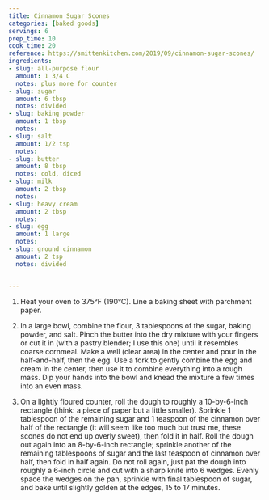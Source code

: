 ```yaml
---
title: Cinnamon Sugar Scones
categories: [baked goods]
servings: 6
prep_time: 10
cook_time: 20
reference: https://smittenkitchen.com/2019/09/cinnamon-sugar-scones/
ingredients:
- slug: all-purpose flour
  amount: 1 3/4 C
  notes: plus more for counter
- slug: sugar
  amount: 6 tbsp
  notes: divided
- slug: baking powder
  amount: 1 tbsp
  notes:
- slug: salt
  amount: 1/2 tsp
  notes:
- slug: butter
  amount: 8 tbsp
  notes: cold, diced
- slug: milk
  amount: 2 tbsp
  notes:
- slug: heavy cream
  amount: 2 tbsp
  notes:
- slug: egg
  amount: 1 large
  notes:
- slug: ground cinnamon
  amount: 2 tsp
  notes: divided


---
```


1. Heat your oven to 375°F (190°C). Line a baking sheet with parchment paper.
2. In a large bowl, combine the flour, 3 tablespoons of the sugar, baking powder, and salt. Pinch the butter into the dry mixture with your fingers or cut it in (with a pastry blender; I use this one) until it resembles coarse cornmeal. Make a well (clear area) in the center and pour in the half-and-half, then the egg. Use a fork to gently combine the egg and cream in the center, then use it to combine everything into a rough mass. Dip your hands into the bowl and knead the mixture a few times into an even mass.

3. On a lightly floured counter, roll the dough to roughly a 10-by-6-inch rectangle (think: a piece of paper but a little smaller). Sprinkle 1 tablespoon of the remaining sugar and 1 teaspoon of the cinnamon over half of the rectangle (it will seem like too much but trust me, these scones do not end up overly sweet), then fold it in half. Roll the dough out again into an 8-by-6-inch rectangle; sprinkle another of the remaining tablespoons of sugar and the last teaspoon of cinnamon over half, then fold in half again. Do not roll again, just pat the dough into roughly a 6-inch circle and cut with a sharp knife into 6 wedges. Evenly space the wedges on the pan, sprinkle with final tablespoon of sugar, and bake until slightly golden at the edges, 15 to 17 minutes.